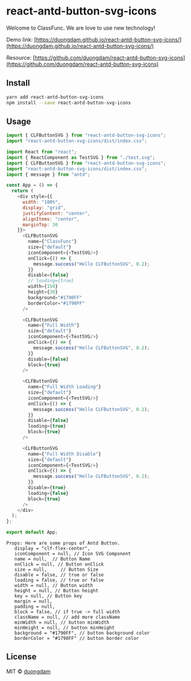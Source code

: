 # react-antd-button-svg-icons

Welcome to ClassFunc. We are love to use new technology!

Demo
link: [https://duongdam.github.io/react-antd-button-svg-icons/](https://duongdam.github.io/react-antd-button-svg-icons/)

Resource: [https://github.com/duongdam/react-antd-button-svg-icons](https://github.com/duongdam/react-antd-button-svg-icons)

## Install

```bash
yarn add react-antd-button-svg-icons
npm install --save react-antd-button-svg-icons
```

## Usage

```js
import { CLFButtonSVG } from "react-antd-button-svg-icons";
import "react-antd-button-svg-icons/dist/index.css";
```

```js
import React from "react";
import { ReactComponent as TestSVG } from "./test.svg";
import { CLFButtonSVG } from "react-antd-button-svg-icons";
import "react-antd-button-svg-icons/dist/index.css";
import { message } from "antd";

const App = () => {
  return (
    <div style={{
      width: "100%",
      display: "grid",
      justifyContent: "center",
      alignItems: "center",
      marginTop: 30
    }}>
      <CLFButtonSVG
        name={"ClassFunc"}
        size={"default"}
        iconComponent={<TestSVG/>}
        onClick={() => {
          message.success("Hello CLFButtonSVG", 0.2);
        }}
        disable={false}
        // loading={true}
        width={150}
        height={30}
        background="#1790FF"
        borderColor="#1790FF"
      />

      <CLFButtonSVG
        name={"Full Width"}
        size={"default"}
        iconComponent={<TestSVG/>}
        onClick={() => {
          message.success("Hello CLFButtonSVG", 0.2);
        }}
        disable={false}
        block={true}
      />

      <CLFButtonSVG
        name={"Full Width Loading"}
        size={"default"}
        iconComponent={<TestSVG/>}
        onClick={() => {
          message.success("Hello CLFButtonSVG", 0.2);
        }}
        disable={false}
        loading={true}
        block={true}
      />

      <CLFButtonSVG
        name={"Full Width Disable"}
        size={"default"}
        iconComponent={<TestSVG/>}
        onClick={() => {
          message.success("Hello CLFButtonSVG", 0.2);
        }}
        disable={true}
        loading={false}
        block={true}
      />
    </div>
  );
};

export default App;

```

```text
Props: Here are some props of Antd Button.
   display = "clf-flex-center",
   iconComponent = null, // Icon SVG Component
   name = null,  // Button Name
   onClick = null, // Button onClick
   size = null,     // Button Size
   disable = false, // true or false
   loading = false, // true or false
   width = null, // Button width
   height = null, // Button height
   key = null, // Button key
   margin = null,
   padding = null,
   block = false, // if true -> full width
   className = null, // add more className
   minWidth = null, // button minWidth
   minHeight = null, // button minHeight
   background = "#1790FF", // button background color
   borderColor = "#1790FF" // button border color
```

## License

MIT © [duongdam](https://github.com/duongdam)
